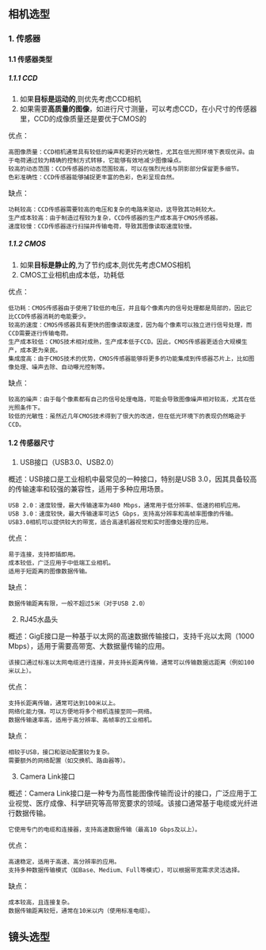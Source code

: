 <!--
 * @Author: yingjie_wang 2778809626@qq.com
 * @Date: 2025-02-07 16:08:05
 * @LastEditors: yingjie_wang 2778809626@qq.com
 * @LastEditTime: 2025-02-07 17:18:56
 * @FilePath: 相机选型.md
 * @Description: 这是默认设置,请设置`customMade`, 打开koroFileHeader查看配置 进行设置: https://github.com/OBKoro1/koro1FileHeader/wiki/%E9%85%8D%E7%BD%AE
-->

## 相机选型

### 1. 传感器

#### 1.1 传感器类型 


##### 1.1.1 CCD

1. 如果**目标是运动的**,则优先考虑CCD相机
2. 如果需要**高质量的图像**，如进行尺寸测量，可以考虑CCD，在小尺寸的传感器里，CCD的成像质量还是要优于CMOS的

优点：

    高图像质量：CCD相机通常具有较低的噪声和更好的光敏性，尤其在低光照环境下表现优异。由于电荷通过较为精确的控制方式转移，它能够有效地减少图像噪点。
    较高的动态范围：CCD传感器的动态范围较高，可以在强烈光线与阴影部分保留更多细节。
    色彩准确性：CCD传感器能够捕捉更丰富的色彩，色彩呈现自然。

缺点：

    功耗较高：CCD传感器需要较高的电压和复杂的电路来驱动，这导致其功耗较大。
    生产成本较高：由于制造过程较为复杂，CCD传感器的生产成本高于CMOS传感器。
    速度较慢：CCD传感器逐行扫描并传输电荷，导致其图像读取速度较慢。


##### 1.1.2 CMOS

1. 如果**目标是静止的**,为了节约成本,则优先考虑CMOS相机
2. CMOS工业相机由成本低，功耗低

优点：

    低功耗：CMOS传感器由于使用了较低的电压，并且每个像素内的信号处理都是局部的，因此它比CCD传感器消耗的电能要少。
    较高的速度：CMOS传感器具有更快的图像读取速度，因为每个像素可以独立进行信号处理，而CCD需要逐行传输电荷。
    生产成本较低：CMOS技术相对成熟，生产成本低于CCD。因此，CMOS传感器更适合大规模生产，成本更为亲民。
    集成度高：由于CMOS技术的优势，CMOS传感器能够将更多的功能集成到传感器芯片上，比如图像处理、噪声去除、自动曝光控制等。

缺点：

    较高的噪声：由于每个像素都有自己的信号处理电路，可能会导致图像噪声相对较高，尤其在低光照条件下。
    较低的光敏性：虽然近几年CMOS技术得到了很大的改进，但在低光环境下的表现仍然略逊于CCD。


#### 1.2 传感器尺寸


1. USB接口（USB3.0、USB2.0）

概述：USB接口是工业相机中最常见的一种接口，特别是USB 3.0，因其具备较高的传输速率和较强的兼容性，适用于多种应用场景。

    USB 2.0：速度较慢，最大传输速率为480 Mbps，通常用于低分辨率、低速的相机应用。
    USB 3.0：速度较快，最大传输速率可达5 Gbps，支持高分辨率和高帧率图像的传输。USB3.0相机可以提供较大的带宽，适合高速机器视觉和实时图像处理的应用。

优点：

    易于连接，支持即插即用。
    成本较低，广泛应用于中低端工业相机。
    适用于短距离的图像数据传输。

缺点：

    数据传输距离有限，一般不超过5米（对于USB 2.0）

2. RJ45水晶头

概述：GigE接口是一种基于以太网的高速数据传输接口，支持千兆以太网（1000 Mbps），适用于需要高带宽、大数据量传输的应用。

    该接口通过标准以太网电缆进行连接，并支持长距离传输，通常可以传输数据远距离（例如100米以上）。

优点：

    支持长距离传输，通常可达到100米以上。
    网络化能力强，可以方便地将多个相机连接至同一网络。
    数据传输速率高，适用于高分辨率、高帧率的工业相机。

缺点：

    相较于USB，接口和驱动配置较为复杂。
    需要额外的网络配置（如交换机、路由器等）。

3. Camera Link接口

概述：Camera Link接口是一种专为高性能图像传输而设计的接口，广泛应用于工业视觉、医疗成像、科学研究等高带宽要求的领域。该接口通常基于电缆或光纤进行数据传输。

    它使用专门的电缆和连接器，支持高速数据传输（最高10 Gbps及以上）。

优点：

    高速稳定，适用于高速、高分辨率的应用。
    支持多种数据传输模式（如Base、Medium、Full等模式），可以根据带宽需求灵活选择。

缺点：

    成本较高，且连接复杂。
    数据传输距离较短，通常在10米以内（使用标准电缆）。






## 镜头选型



















